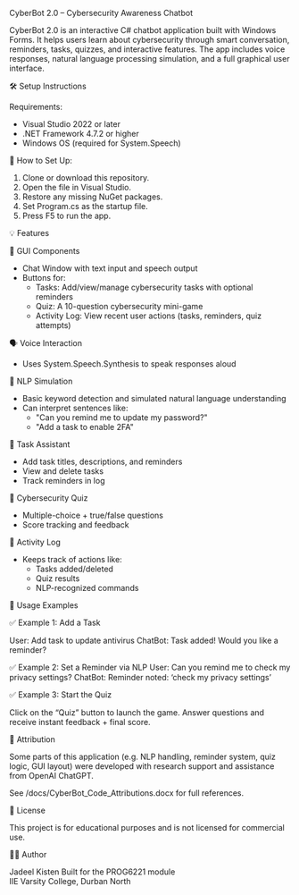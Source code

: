 CyberBot 2.0 – Cybersecurity Awareness Chatbot

CyberBot 2.0 is an interactive C# chatbot application built with Windows Forms. It helps users learn about cybersecurity through smart conversation, reminders, tasks, quizzes, and interactive features. The app includes voice responses, natural language processing simulation, and a full graphical user interface.


🛠 Setup Instructions

Requirements:
- Visual Studio 2022 or later
- .NET Framework 4.7.2 or higher
- Windows OS (required for System.Speech)

📁 How to Set Up:
1. Clone or download this repository.
2. Open the file in Visual Studio.
3. Restore any missing NuGet packages.
4. Set Program.cs as the startup file.
5. Press F5 to run the app.


💡 Features

🎨 GUI Components
- Chat Window with text input and speech output
- Buttons for:
  - Tasks: Add/view/manage cybersecurity tasks with optional reminders
  - Quiz: A 10-question cybersecurity mini-game
  - Activity Log: View recent user actions (tasks, reminders, quiz attempts)

🗣 Voice Interaction
- Uses System.Speech.Synthesis to speak responses aloud

🧠 NLP Simulation
- Basic keyword detection and simulated natural language understanding
- Can interpret sentences like:
  - "Can you remind me to update my password?"
  - "Add a task to enable 2FA"

📅 Task Assistant
- Add task titles, descriptions, and reminders
- View and delete tasks
- Track reminders in log

🧪 Cybersecurity Quiz
- Multiple-choice + true/false questions
- Score tracking and feedback

📜 Activity Log
- Keeps track of actions like:
  - Tasks added/deleted
  - Quiz results
  - NLP-recognized commands


🚀 Usage Examples

✅ Example 1: Add a Task

User: Add task to update antivirus
ChatBot: Task added! Would you like a reminder?

✅ Example 2: Set a Reminder via NLP
User: Can you remind me to check my privacy settings?
ChatBot: Reminder noted: ‘check my privacy settings’

✅ Example 3: Start the Quiz

Click on the “Quiz” button to launch the game.
Answer questions and receive instant feedback + final score.



🧾 Attribution

Some parts of this application (e.g. NLP handling, reminder system, quiz logic, GUI layout) were developed with research support and assistance from OpenAI ChatGPT.

See /docs/CyberBot_Code_Attributions.docx for full references.


📄 License

This project is for educational purposes and is not licensed for commercial use.



🙋‍♂ Author

Jadeel Kisten
Built for the PROG6221 module  
IIE Varsity College, Durban North
